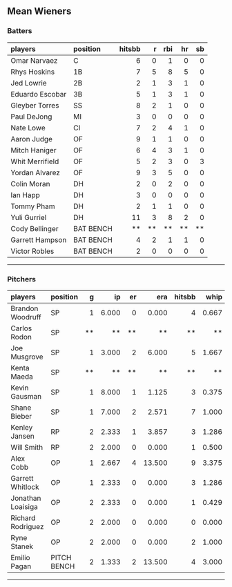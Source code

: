 ## Mean Wieners

### Batters

 
|players         |position  | hitsbb|  r| rbi| hr| sb| 
|:---------------|:---------|------:|--:|---:|--:|--:| 
|Omar Narvaez    |C         |      6|  0|   1|  0|  0| 
|Rhys Hoskins    |1B        |      7|  5|   8|  5|  0| 
|Jed Lowrie      |2B        |      2|  1|   3|  1|  0| 
|Eduardo Escobar |3B        |      5|  1|   3|  1|  0| 
|Gleyber Torres  |SS        |      8|  2|   1|  0|  0| 
|Paul DeJong     |MI        |      3|  0|   0|  0|  0| 
|Nate Lowe       |CI        |      7|  2|   4|  1|  0| 
|Aaron Judge     |OF        |      9|  1|   1|  0|  0| 
|Mitch Haniger   |OF        |      6|  4|   3|  1|  0| 
|Whit Merrifield |OF        |      5|  2|   3|  0|  3| 
|Yordan Alvarez  |OF        |      9|  3|   5|  0|  0| 
|Colin Moran     |DH        |      2|  0|   2|  0|  0| 
|Ian Happ        |DH        |      3|  0|   0|  0|  0| 
|Tommy Pham      |DH        |      2|  1|   1|  0|  0| 
|Yuli Gurriel    |DH        |     11|  3|   8|  2|  0| 
|Cody Bellinger  |BAT BENCH |     **| **|  **| **| **| 
|Garrett Hampson |BAT BENCH |      4|  2|   1|  1|  0| 
|Victor Robles   |BAT BENCH |      2|  0|   0|  0|  0| 

* * *

### Pitchers

 
|players           |position    |  g|    ip| er|    era| hitsbb|  whip| so|  w| sv| 
|:-----------------|:-----------|--:|-----:|--:|------:|------:|-----:|--:|--:|--:| 
|Brandon Woodruff  |SP          |  1| 6.000|  0|  0.000|      4| 0.667|  8|  1|  0| 
|Carlos Rodon      |SP          | **|    **| **|     **|     **|    **| **| **| **| 
|Joe Musgrove      |SP          |  1| 3.000|  2|  6.000|      5| 1.667|  4|  0|  0| 
|Kenta Maeda       |SP          | **|    **| **|     **|     **|    **| **| **| **| 
|Kevin Gausman     |SP          |  1| 8.000|  1|  1.125|      3| 0.375| 11|  0|  0| 
|Shane Bieber      |SP          |  1| 7.000|  2|  2.571|      7| 1.000|  9|  0|  0| 
|Kenley Jansen     |RP          |  2| 2.333|  1|  3.857|      3| 1.286|  3|  0|  1| 
|Will Smith        |RP          |  2| 2.000|  0|  0.000|      1| 0.500|  2|  0|  2| 
|Alex Cobb         |OP          |  1| 2.667|  4| 13.500|      9| 3.375|  4|  0|  0| 
|Garrett Whitlock  |OP          |  1| 2.333|  0|  0.000|      3| 1.286|  3|  0|  0| 
|Jonathan Loaisiga |OP          |  2| 2.333|  0|  0.000|      1| 0.429|  1|  0|  1| 
|Richard Rodriguez |OP          |  2| 2.000|  0|  0.000|      0| 0.000|  2|  0|  1| 
|Ryne Stanek       |OP          |  2| 2.000|  0|  0.000|      2| 1.000|  3|  0|  0| 
|Emilio Pagan      |PITCH BENCH |  2| 1.333|  2| 13.500|      4| 3.000|  1|  0|  0| 


* * *


